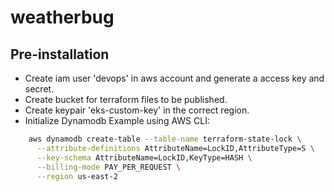 # weatherbug



## Pre-installation
- Create iam user 'devops' in aws account and generate a access key and secret. 
- Create bucket for terraform files to be published. 
- Create keypair 'eks-custom-key' in the correct region.
- Initialize Dynamodb 
    Example using AWS CLI:

    
```bash
    aws dynamodb create-table --table-name terraform-state-lock \
      --attribute-definitions AttributeName=LockID,AttributeType=S \
      --key-schema AttributeName=LockID,KeyType=HASH \
      --billing-mode PAY_PER_REQUEST \
      --region us-east-2
```